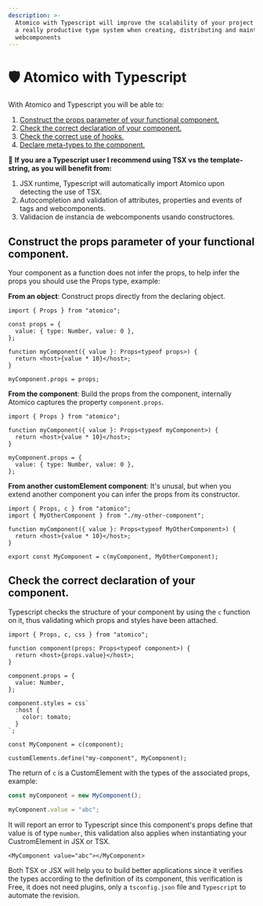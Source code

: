 ```yaml
---
description: >-
  Atomico with Typescript will improve the scalability of your project thanks to
  a really productive type system when creating, distributing and maintaining
  webcomponents
---
```


# 🛡 Atomico with Typescript

With Atomico and Typescript you will be able to:

1. [Construct the props parameter of your functional component.](./#construct-the-props-parameter-of-your-functional-component.)
2. [Check the correct declaration of your component.](./#check-the-correct-declaration-of-your-component.)
3. [Check the correct use of hooks.](check-the-correct-use-of-hooks.md)
4. [Declare meta-types to the component.](declare-meta-types-to-the-component.md)

📌 **If you are a Typescript user I recommend using TSX vs the template-string, as you will benefit from:**

1. JSX runtime, Typescript will automatically import Atomico upon detecting the use of TSX.
2. Autocompletion and validation of attributes, properties and events of tags and webcomponents.
3. Validacion de instancia de webcomponents usando constructores.

## Construct the props parameter of your functional component.

Your component as a function does not infer the props, to help infer the props you should use the Props type, example:

**From an object**: Construct props directly from the declaring object.

```tsx
import { Props } from "atomico";

const props = {
  value: { type: Number, value: 0 },
};

function myComponent({ value }: Props<typeof props>) {
  return <host>{value * 10}</host>;
}

myComponent.props = props;
```

**From the component**: Build the props from the component, internally Atomico captures the property `component.props`.

```tsx
import { Props } from "atomico";

function myComponent({ value }: Props<typeof myComponent>) {
  return <host>{value * 10}</host>;
}

myComponent.props = {
  value: { type: Number, value: 0 },
};
```

**From another customElement component**: It's unusal, but when you extend another component you can infer the props from its constructor.

```tsx
import { Props, c } from "atomico";
import { MyOtherComponent } from "./my-other-component";

function myComponent({ value }: Props<typeof MyOtherComponent>) {
  return <host>{value * 10}</host>;
}

export const MyComponent = c(myComponent, MyOtherComponent);
```

## Check the correct declaration of your component.

Typescript checks the structure of your component by using the `c` function on it, thus validating which props and styles have been attached.

```tsx
import { Props, c, css } from "atomico";

function component(props: Props<typeof component>) {
  return <host>{props.value}</host>;
}

component.props = {
  value: Number,
};

component.styles = css`
  :host {
    color: tomato;
  }
`;

const MyComponent = c(component);

customElements.define("my-component", MyComponent);
```

The return of `c` is a CustomElement with the types of the associated props, example:

```typescript
const myComponent = new MyComponent();

myComponent.value = "abc";
```

It will report an error to Typescript since this component's props define that value is of type `number`, this validation also applies when instantiating your CustromElement in JSX or TSX.

```tsx
<MyComponent value="abc"></MyComponent>
```

Both TSX or JSX will help you to build better applications since it verifies the types according to the definition of its component, this verification is Free, it does not need plugins, only a `tsconfig.json` file and `Typescript` to automate the revision.
